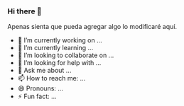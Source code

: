 ### Hi there 👋

<!--
**mercer2511/mercer2511** is a ✨ _special_ ✨ repository because its `README.md` (this file) appears on your GitHub profile.
-->
Apenas sienta que pueda agregar algo lo modificaré aquí.

- 🔭 I’m currently working on ...
- 🌱 I’m currently learning ...
- 👯 I’m looking to collaborate on ...
- 🤔 I’m looking for help with ...
- 💬 Ask me about ...
- 📫 How to reach me: ...
- 😄 Pronouns: ...
- ⚡ Fun fact: ...



